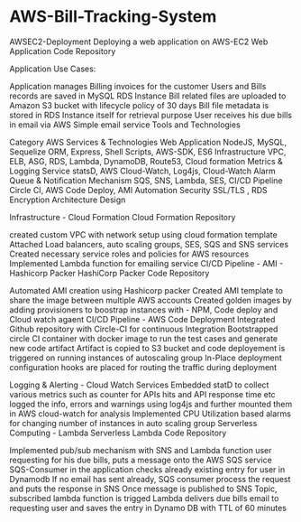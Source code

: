 # AWS-Bill-Tracking-System
AWSEC2-Deployment
Deploying a web application on AWS-EC2
Web Application Code Repository

Application Use Cases:

Application manages Billing invoices for the customer
Users and Bills records are saved in MySQL RDS Instance
Bill related files are uploaded to Amazon S3 bucket with lifecycle policy of 30 days
Bill file metadata is stored in RDS Instance itself for retrieval purpose
User receives his due bills in email via AWS Simple email service
Tools and Technologies

Category	AWS Services & Technologies
Web Application	NodeJS, MySQL, Sequelize ORM, Express, Shell Scripts, AWS-SDK, ES6
Infrastructure	VPC, ELB, ASG, RDS, Lambda, DynamoDB, Route53, Cloud formation
Metrics & Logging Service	statsD, AWS Cloud-Watch, Log4js, Cloud-Watch Alarm
Queue & Notification Mechanism	SQS, SNS, Lambda, SES,
CI/CD Pipeline	Circle CI, AWS Code Deploy, AMI Automation
Security	SSL/TLS , RDS Encryption
Architecture Design


Infrastructure - Cloud Formation
Cloud Formation Repository

created custom VPC with network setup using cloud formation template
Attached Load balancers, auto scaling groups, SES, SQS and SNS services
Created necessary service roles and policies for AWS resources
Implemented Lambda function for emailing service
CI/CD Pipeline - AMI - Hashicorp Packer
HashiCorp Packer Code Repository

Automated AMI creation using Hashicorp packer
Created AMI template to share the image between multiple AWS accounts
Created golden images by adding provisioners to boostrap instances with - NPM, Code deploy and Cloud watch agaent
CI/CD Pipeline - AWS Code Deployment
Integrated Github repository with Circle-CI for continuous Integration
Bootstrapped circle CI container with docker image to run the test cases and generate new code artifact
Artifact is copied to S3 bucket and code deployement is triggered on running instances of autoscaling group
In-Place deployment configuration hooks are placed for routing the traffic during deployment


Logging & Alerting - Cloud Watch Services
Embedded statD to collect various metrics such as counter for APIs hits and API response time etc
logged the info, errors and warnings using log4js and further mounted them in AWS cloud-watch for analysis
Implemented CPU Utilization based alarms for changing number of instances in auto scaling group
Serverless Computing - Lambda
Serverless Lambda Code Repository

Implemented pub/sub mechanism with SNS and Lambda function
user requesting for his due bills, puts a message onto the AWS SQS service
SQS-Consumer in the application checks already existing entry for user in Dynamodb
If no email has sent already, SQS consumer process the request and puts the response in SNS
Once message is published to SNS Topic, subscribed lambda function is trigged
Lambda delivers due bills email to requesting user and saves the entry in Dynamo DB with TTL of 60 minutes
